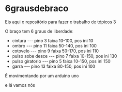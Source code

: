 # 6grausdebraco
Eis aqui o repositório para fazer o trabalho de tópicos 3

O braço tem 6 graus de liberdade:
* cintura           ---  pino 3  faixa 10-100, pos ini 10
* ombro             ---  pino 11 faixa 50-140, pos ini 100
* cotovelo          ---  pino 9  faixa 50-170, pos ini 110
* pulso sobe desce  ---  pino 7  faixa 10-150, pos ini 130
* pulso giratorio   ---  pino 5  faixa 10-150, pos ini 150
* garra             ---  pino 13 faixa 80-150, pos ini 100

É movimentando por um arduino uno

e lá vamos nós

